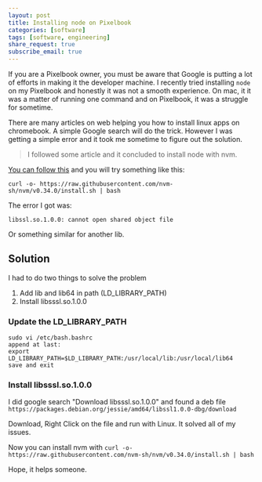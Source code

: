 ```yaml
---
layout: post
title: Installing node on Pixelbook
categories: [software]
tags: [software, engineering]
share_request: true
subscribe_email: true
---
```


If you are a Pixelbook owner, you must be aware that Google is putting a lot of efforts in making it the developer machine. I recently tried installing `node` on my Pixelbook and honestly it was not a smooth experience. On mac, it it was a matter of running one command and on Pixelbook, it was a struggle for sometime.

There are many articles on web helping you how to install linux apps on chromebook. A simple Google search will do the trick. However I was getting a simple error and it took me sometime to figure out the solution.

> I followed some article and it concluded to install node with nvm.

[You can follow this](https://github.com/nvm-sh/nvm)
and you will try something like this:

`curl -o- https://raw.githubusercontent.com/nvm-sh/nvm/v0.34.0/install.sh | bash`

The error I got was:

`libssl.so.1.0.0: cannot open shared object file`

Or something similar for another lib.

## Solution
I had to do two things to solve the problem

1. Add lib and lib64 in path (LD_LIBRARY_PATH)
2. Install libsssl.so.1.0.0

### Update the LD_LIBRARY_PATH
```
sudo vi /etc/bash.bashrc
append at last:
export LD_LIBRARY_PATH=$LD_LIBRARY_PATH:/usr/local/lib:/usr/local/lib64
save and exit
```
### Install  libsssl.so.1.0.0
I did google search "Download libsssl.so.1.0.0" and found a deb file
`https://packages.debian.org/jessie/amd64/libssl1.0.0-dbg/download`

Download, Right Click on the file and run with Linux. It solved all of my issues.

Now you can install nvm with
`curl -o- https://raw.githubusercontent.com/nvm-sh/nvm/v0.34.0/install.sh | bash`


Hope, it helps someone.
